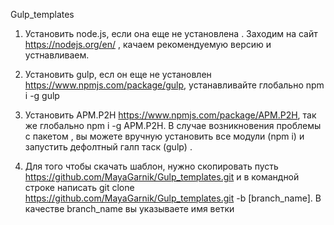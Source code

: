 Gulp_templates

1. Установить node.js, если она еще не установлена . Заходим на сайт https://nodejs.org/en/  , качаем рекомендуемую версию и устнавливаем.

2. Установить gulp, есл он еще не установлен https://www.npmjs.com/package/gulp, устанавливайте глобально npm i -g gulp

3. Установить APM.P2H https://www.npmjs.com/package/APM.P2H, так же глобально npm i -g APM.P2H.
В случае возникновения проблемы с пакетом , вы можете вручную установить все модули (npm i) и запустить дефолтный галп таск (gulp) .

4. Для того чтобы скачать шаблон, нужно скопировать пусть https://github.com/MayaGarnik/Gulp_templates.git и в командной строке написать 
git clone https://github.com/MayaGarnik/Gulp_templates.git -b [branch_name]. 
В качестве branch_name вы указываете имя ветки 
